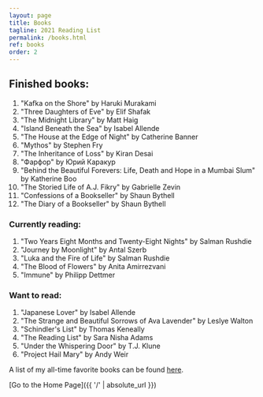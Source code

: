 ```yaml
---
layout: page
title: Books
tagline: 2021 Reading List
permalink: /books.html
ref: books
order: 2
---
```


<h2>Finished books:</h2>
<ol>
  <li>"Kafka on the Shore" by Haruki Murakami</li>
  <li>"Three Daughters of Eve" by Elif Shafak</li>
  <li>"The Midnight Library" by Matt Haig</li>
  <li>"Island Beneath the Sea" by Isabel Allende</li>
  <li>"The House at the Edge of Night" by Catherine Banner</li>
  <li>"Mythos" by Stephen Fry</li>
  <li>"The Inheritance of Loss" by Kiran Desai</li>
  <li>"Фарфор" by Юрий Каракур</li>
  <li>"Behind the Beautiful Forevers: Life, Death and Hope in a Mumbai Slum" by Katherine Boo</li>
  <li>"The Storied Life of A.J. Fikry" by Gabrielle Zevin</li>
  <li>"Confessions of a Bookseller" by Shaun Bythell</li>
  <li>"The Diary of a Bookseller" by Shaun Bythell</li>
</ol>

<h3>Currently reading:</h3>
<ol>
  <li>"Two Years Eight Months and Twenty-Eight Nights" by Salman Rushdie</li>
  <li>"Journey by Moonlight" by Antal Szerb</li>
  <li>"Luka and the Fire of Life" by Salman Rushdie</li>
  <li>"The Blood of Flowers" by Anita Amirrezvani</li>
  <li>"Immune" by Philipp Dettmer</li>
</ol>

<h3>Want to read:</h3>
<ol>
  <li>"Japanese Lover" by Isabel Allende</li>
  <li>"The Strange and Beautiful Sorrows of Ava Lavender" by Leslye Walton</li>
  <li>"Schindler's List" by Thomas Keneally</li>
  <li>"The Reading List" by Sara Nisha Adams</li>
  <li>"Under the Whispering Door" by T.J. Klune</li>
  <li>"Project Hail Mary" by Andy Weir</li>
</ol>

A list of my all-time favorite books can be found [here](https://iamaidana.github.io/2021/11/05/a-post-about-my-alltime-favorite-books.html).

[Go to the Home Page]({{ '/' | absolute_url }})
